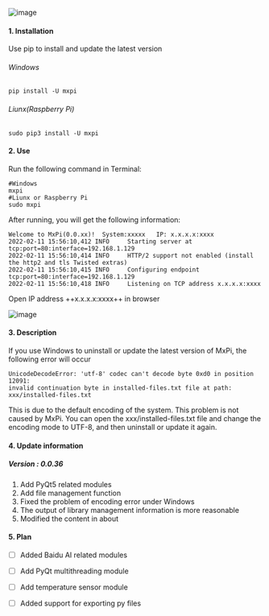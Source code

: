 ![image](https://github.com/yuanyunqiang/MxPi/blob/main/mx-raspberry-pi/mxpi/static/img/logo.png?raw=true)
#### 1. Installation
Use pip to install and update the latest version

###### Windows
```
pip install -U mxpi
```
###### Liunx(Raspberry Pi)

```
sudo pip3 install -U mxpi
```
#### 2. Use
Run the following command in Terminal:

```
#Windows
mxpi
#Liunx or Raspberry Pi
sudo mxpi
```
After running, you will get the following information:

```
Welcome to MxPi(0.0.xx)!  System:xxxxx   IP: x.x.x.x:xxxx
2022-02-11 15:56:10,412 INFO     Starting server at tcp:port=80:interface=192.168.1.129
2022-02-11 15:56:10,414 INFO     HTTP/2 support not enabled (install the http2 and tls Twisted extras)
2022-02-11 15:56:10,415 INFO     Configuring endpoint tcp:port=80:interface=192.168.1.129
2022-02-11 15:56:10,418 INFO     Listening on TCP address x.x.x.x:xxxx
```
Open IP address ++x.x.x.x:xxxx++ in browser

![image](https://github.com/yuanyunqiang/MxPi/blob/main/img/mxpi.png?raw=true)
#### 3. Description
If you use Windows to uninstall or update the latest version of MxPi, the following error will occur

```
UnicodeDecodeError: 'utf-8' codec can't decode byte 0xd0 in position 12091: 
invalid continuation byte in installed-files.txt file at path: 
xxx/installed-files.txt
```
This is due to the default encoding of the system. This problem is not caused by MxPi. You can open the xxx/installed-files.txt file and change the encoding mode to UTF-8, and then uninstall or update it again.


#### 4. Update information
##### Version : 0.0.36
1. Add PyQt5 related modules
2. Add file management function
3. Fixed the problem of encoding error under Windows
4. The output of library management information is more reasonable
5. Modified the content in about

#### 5. Plan
- [ ] Added Baidu AI related modules
- [ ] Add PyQt multithreading module
- [ ] Add temperature sensor module
- [ ] Added support for exporting py files






